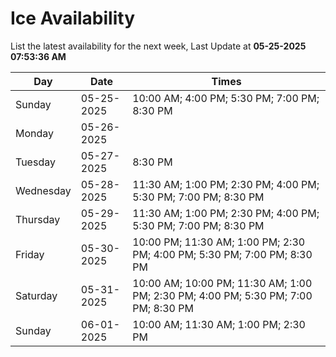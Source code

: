 # Ice Availability

List the latest availability for the next week, Last Update at **05-25-2025 07:53:36 AM**

| Day         | Date        | Times       |
| ----------- | ----------- | ----------- |
|Sunday|05-25-2025|10:00 AM; 4:00 PM; 5:30 PM; 7:00 PM; 8:30 PM|
|Monday|05-26-2025||
|Tuesday|05-27-2025|8:30 PM|
|Wednesday|05-28-2025|11:30 AM; 1:00 PM; 2:30 PM; 4:00 PM; 5:30 PM; 7:00 PM; 8:30 PM|
|Thursday|05-29-2025|11:30 AM; 1:00 PM; 2:30 PM; 4:00 PM; 5:30 PM; 7:00 PM; 8:30 PM|
|Friday|05-30-2025|10:00 PM; 11:30 AM; 1:00 PM; 2:30 PM; 4:00 PM; 5:30 PM; 7:00 PM; 8:30 PM|
|Saturday|05-31-2025|10:00 AM; 10:00 PM; 11:30 AM; 1:00 PM; 2:30 PM; 4:00 PM; 5:30 PM; 7:00 PM; 8:30 PM|
|Sunday|06-01-2025|10:00 AM; 11:30 AM; 1:00 PM; 2:30 PM|
